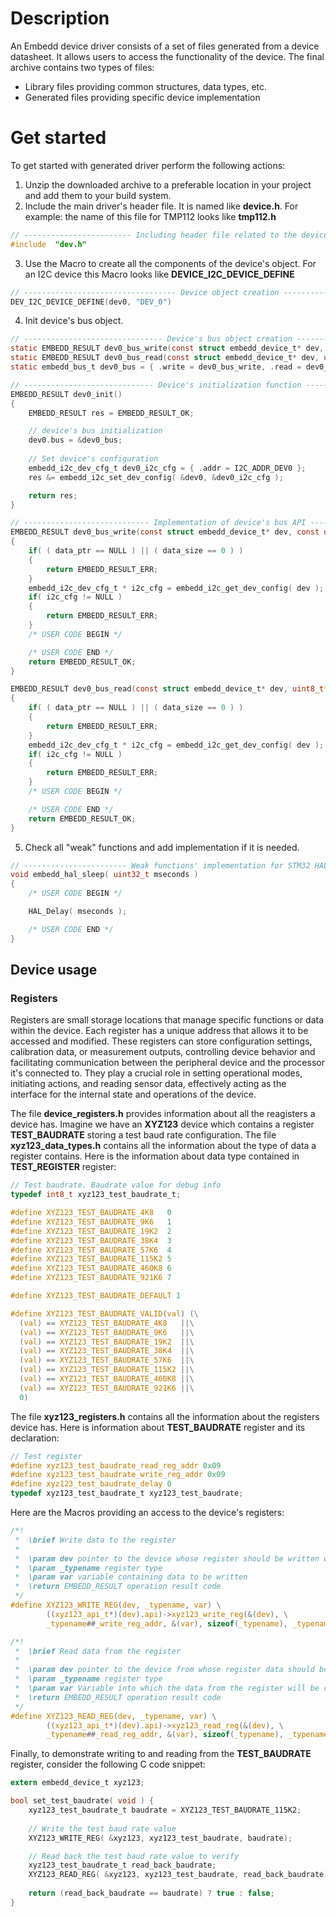 # Description

An Embedd device driver consists of a set of files generated from a device datasheet. It allows users to access the functionality of the device.
The final archive contains two types of files: 

- Library files providing common structures, data types, etc.
- Generated files providing specific device implementation

# Get started

To get started with generated driver perform the following actions:
 1. Unzip the downloaded archive to a preferable location in your project and add them to your build system.
 2. Include the main driver's header file. It is named like **device.h**. For example: the name of this file for TMP112 looks like **tmp112.h**
```c
// ------------------------ Including header file related to the device ----------------------- //
#include  "dev.h"
```
 3. Use the Macro to create all the components of the device's object. For an I2C device this Macro looks like **DEVICE\_I2C\_DEVICE\_DEFINE**
```c
// ---------------------------------- Device object creation ---------------------------------- //
DEV_I2C_DEVICE_DEFINE(dev0, "DEV_0")
```
 4. Init device's bus object.
```c
// ------------------------------- Device's bus object creation ------------------------------- //
static EMBEDD_RESULT dev0_bus_write(const struct embedd_device_t* dev, const uint8_t* data_ptr, uint32_t data_size);
static EMBEDD_RESULT dev0_bus_read(const struct embedd_device_t* dev, uint8_t* data_ptr, uint32_t data_size);
static embedd_bus_t dev0_bus = { .write = dev0_bus_write, .read = dev0_bus_read };

// ----------------------------- Device's initialization function ------------------------------ //
EMBEDD_RESULT dev0_init()
{
    EMBEDD_RESULT res = EMBEDD_RESULT_OK;

    // device's bus initialization 
    dev0.bus = &dev0_bus;
    
    // Set device's configuration
    embedd_i2c_dev_cfg_t dev0_i2c_cfg = { .addr = I2C_ADDR_DEV0 };
    res &= embedd_i2c_set_dev_config( &dev0, &dev0_i2c_cfg );

    return res;
}

// ---------------------------- Implementation of device's bus API ---------------------------- //
EMBEDD_RESULT dev0_bus_write(const struct embedd_device_t* dev, const uint8_t* data_ptr, uint32_t data_size)
{
    if( ( data_ptr == NULL ) || ( data_size == 0 ) )
    {
        return EMBEDD_RESULT_ERR; 
    }
    embedd_i2c_dev_cfg_t * i2c_cfg = embedd_i2c_get_dev_config( dev );
    if( i2c_cfg != NULL )
    {
        return EMBEDD_RESULT_ERR;
    }
    /* USER CODE BEGIN */

    /* USER CODE END */
    return EMBEDD_RESULT_OK;
}

EMBEDD_RESULT dev0_bus_read(const struct embedd_device_t* dev, uint8_t* data_ptr, uint32_t data_size)
{
    if( ( data_ptr == NULL ) || ( data_size == 0 ) )
    {
        return EMBEDD_RESULT_ERR; 
    }
    embedd_i2c_dev_cfg_t * i2c_cfg = embedd_i2c_get_dev_config( dev );
    if( i2c_cfg != NULL )
    {
        return EMBEDD_RESULT_ERR;
    }
    /* USER CODE BEGIN */

    /* USER CODE END */
    return EMBEDD_RESULT_OK;
}
```

 5. Check all "weak" functions and add implementation if it is needed.
```c
// ----------------------- Weak functions' implementation for STM32 HAL ----------------------- //
void embedd_hal_sleep( uint32_t mseconds )
{
    /* USER CODE BEGIN */

    HAL_Delay( mseconds );

    /* USER CODE END */
}
```

## Device usage

### Registers

Registers are small storage locations that manage specific functions or data within the device. Each register has a unique address that allows it to be accessed and modified. These registers can store configuration settings, calibration data, or measurement outputs, controlling device behavior and facilitating communication between the peripheral device and the processor it's connected to. They play a crucial role in setting operational modes, initiating actions, and reading sensor data, effectively acting as the interface for the internal state and operations of the device.

The file **device\_registers.h** provides information about all the reagisters a device has.
Imagine we have an **XYZ123** device which contains a register **TEST\_BAUDRATE** storing a test baud rate configuration.
The file **xyz123\_data\_types.h** contains all the information about the type of data a register contains.
Here is the information about data type contained in **TEST\_REGISTER** register:

```c
// Test baudrate. Baudrate value for debug info
typedef int8_t xyz123_test_baudrate_t;

#define XYZ123_TEST_BAUDRATE_4K8   0
#define XYZ123_TEST_BAUDRATE_9K6   1
#define XYZ123_TEST_BAUDRATE_19K2  2
#define XYZ123_TEST_BAUDRATE_38K4  3
#define XYZ123_TEST_BAUDRATE_57K6  4
#define XYZ123_TEST_BAUDRATE_115K2 5
#define XYZ123_TEST_BAUDRATE_460K8 6
#define XYZ123_TEST_BAUDRATE_921K6 7

#define XYZ123_TEST_BAUDRATE_DEFAULT 1

#define XYZ123_TEST_BAUDRATE_VALID(val) (\
  (val) == XYZ123_TEST_BAUDRATE_4K8   ||\
  (val) == XYZ123_TEST_BAUDRATE_9K6   ||\
  (val) == XYZ123_TEST_BAUDRATE_19K2  ||\
  (val) == XYZ123_TEST_BAUDRATE_38K4  ||\
  (val) == XYZ123_TEST_BAUDRATE_57K6  ||\
  (val) == XYZ123_TEST_BAUDRATE_115K2 ||\
  (val) == XYZ123_TEST_BAUDRATE_460K8 ||\
  (val) == XYZ123_TEST_BAUDRATE_921K6 ||\
  0)
```

The file **xyz123\_registers.h** contains all the information about the registers device has.
Here is information about **TEST\_BAUDRATE** register and its declaration:

```c
// Test register
#define xyz123_test_baudrate_read_reg_addr 0x09
#define xyz123_test_baudrate_write_reg_addr 0x09
#define xyz123_test_baudrate_delay 0
typedef xyz123_test_baudrate_t xyz123_test_baudrate;
```

Here are the Macros providing an access to the device's registers:

```c
/*!
 *  \brief Write data to the register
 *  
 *  \param dev pointer to the device whose register should be written with data
 *  \param _typename register type
 *  \param var variable containing data to be written
 *  \return EMBEDD_RESULT operation result code
 */
#define XYZ123_WRITE_REG(dev, _typename, var) \
        ((xyz123_api_t*)(dev).api)->xyz123_write_reg(&(dev), \
        _typename##_write_reg_addr, &(var), sizeof(_typename), _typename##_delay)

/*!
 *  \brief Read data from the register
 *  
 *  \param dev pointer to the device from whose register data should be read
 *  \param _typename register type
 *  \param var Variable into which the data from the register will be copied
 *  \return EMBEDD_RESULT operation result code
 */
#define XYZ123_READ_REG(dev, _typename, var) \
        ((xyz123_api_t*)(dev).api)->xyz123_read_reg(&(dev), \
        _typename##_read_reg_addr, &(var), sizeof(_typename), _typename##_delay)
```

Finally, to demonstrate writing to and reading from the **TEST\_BAUDRATE** register, consider the following C code snippet:

```c
extern embedd_device_t xyz123;

bool set_test_baudrate( void ) {
    xyz123_test_baudrate_t baudrate = XYZ123_TEST_BAUDRATE_115K2;
    
    // Write the test baud rate value
    XYZ123_WRITE_REG( &xyz123, xyz123_test_baudrate, baudrate);

    // Read back the test baud rate value to verify
    xyz123_test_baudrate_t read_back_baudrate;
    XYZ123_READ_REG( &xyz123, xyz123_test_baudrate, read_back_baudrate);
    
    return (read_back_baudrate == baudrate) ? true : false;
}
```

